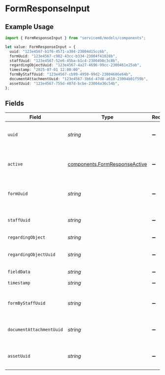 # FormResponseInput

## Example Usage

```typescript
import { FormResponseInput } from "servicem8/models/components";

let value: FormResponseInput = {
  uuid: "123e4567-b1f6-4571-a304-23004d15cc6b",
  formUuid: "123e4567-c982-43cc-b334-23004f41028b",
  staffUuid: "123e4567-52e6-45ba-b1c4-2300498c3c8b",
  regardingObjectUuid: "123e4567-4a27-4696-99cc-2300461e25ab",
  timestamp: "2025-07-01 12:00:00",
  formByStaffUuid: "123e4567-cb99-4950-99d2-23004686e64b",
  documentAttachmentUuid: "123e4567-3b6d-47d8-a610-23004b01f59b",
  assetUuid: "123e4567-755d-487d-bcbe-23004a36c54b",
};
```

## Fields

| Field                                                                          | Type                                                                           | Required                                                                       | Description                                                                    | Example                                                                        |
| ------------------------------------------------------------------------------ | ------------------------------------------------------------------------------ | ------------------------------------------------------------------------------ | ------------------------------------------------------------------------------ | ------------------------------------------------------------------------------ |
| `uuid`                                                                         | *string*                                                                       | :heavy_minus_sign:                                                             | Unique identifier for this record                                              | 123e4567-b1f6-4571-a304-23004d15cc6b                                           |
| `active`                                                                       | [components.FormResponseActive](../../models/components/formresponseactive.md) | :heavy_minus_sign:                                                             | Record active/deleted flag.  Valid values are [0,1]                            |                                                                                |
| `formUuid`                                                                     | *string*                                                                       | :heavy_minus_sign:                                                             | N/A                                                                            | 123e4567-c982-43cc-b334-23004f41028b                                           |
| `staffUuid`                                                                    | *string*                                                                       | :heavy_minus_sign:                                                             | N/A                                                                            | 123e4567-52e6-45ba-b1c4-2300498c3c8b                                           |
| `regardingObject`                                                              | *string*                                                                       | :heavy_minus_sign:                                                             | N/A                                                                            |                                                                                |
| `regardingObjectUuid`                                                          | *string*                                                                       | :heavy_minus_sign:                                                             | N/A                                                                            | 123e4567-4a27-4696-99cc-2300461e25ab                                           |
| `fieldData`                                                                    | *string*                                                                       | :heavy_minus_sign:                                                             | N/A                                                                            |                                                                                |
| `timestamp`                                                                    | *string*                                                                       | :heavy_minus_sign:                                                             | N/A                                                                            | 2025-07-01 12:00:00                                                            |
| `formByStaffUuid`                                                              | *string*                                                                       | :heavy_minus_sign:                                                             | N/A                                                                            | 123e4567-cb99-4950-99d2-23004686e64b                                           |
| `documentAttachmentUuid`                                                       | *string*                                                                       | :heavy_minus_sign:                                                             | N/A                                                                            | 123e4567-3b6d-47d8-a610-23004b01f59b                                           |
| `assetUuid`                                                                    | *string*                                                                       | :heavy_minus_sign:                                                             | N/A                                                                            | 123e4567-755d-487d-bcbe-23004a36c54b                                           |